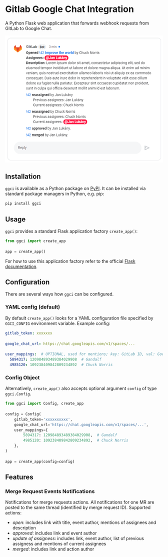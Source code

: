 # Gitlab Google Chat Integration

A Python Flask web application that forwards webhook requests
from GitLab to Google Chat.

![GGCI showcase](showcase.png)

## Installation

`ggci` is available as a Python package
on [PyPI](https://pypi.org/project/ggci).
It can be installed via standard package managers in Python, e.g. pip:

```sh
pip install ggci
```

## Usage

`ggci` provides a standard Flask application factory `create_app()`:

```python
from ggci import create_app

app = create_app()
```

For how to use this application factory refer to the official [Flask
documentation](https://flask.palletsprojects.com/en/1.1.x/).

## Configuration

There are several ways how `ggci` can be configured.

### YAML config (default)

By default `create_app()` looks for a YAML configuration file specified
by `GGCI_CONFIG` environment variable.
Example config:

```YAML
gitlab_token: xxxxxxx

google_chat_url: https://chat.googleapis.com/v1/spaces/...

user_mappings:  # OPTIONAL, used for mentions; key: GitLab ID, val: Google Chat ID
  5894317: 120984893489384029908  # Gandalf
  4985120: 109238409842809234892  # Chuck Norris
```

### Config Object

Alternatively, `create_app()` also accepts optional argument `config` of type
`ggci.Config`.

```python
from ggci import Config, create_app

config = Config(
    gitlab_token='xxxxxxxxxx',
    google_chat_url='https://chat.googleapis.com/v1/spaces/...',
    user_mappings={
        5894317: 120984893489384029908,  # Gandalf
        4985120: 109238409842809234892,  # Chuck Norris
    },
)

app = create_app(config=config)
```

## Features

### Merge Request Events Notifications

Notifications for merge requests actions.
All notifications for one MR are posted to the same thread (identified
by merge request ID).
Supported actions:

- *open*: includes link with title, event author, mentions of assignees
  and description
- *approved*: includes link and event author
- *update of assigness*: includes link, event author, list of previous
  assigness and mentions of current assignees
- *merged*: includes link and action author
